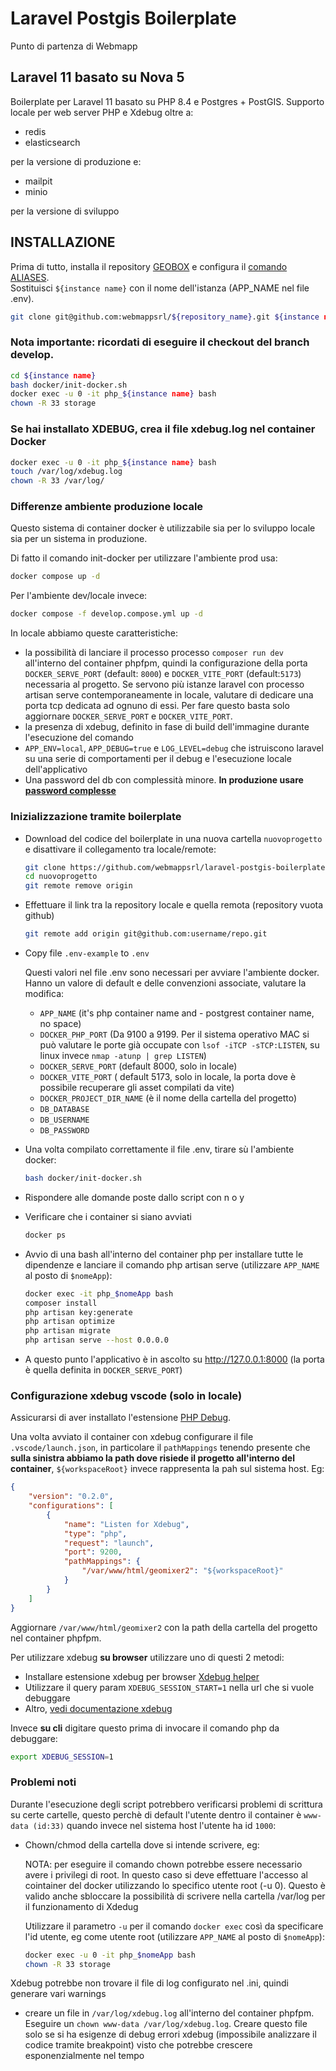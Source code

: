 # Laravel Postgis Boilerplate

Punto di partenza di Webmapp

## Laravel 11 basato su Nova 5

Boilerplate per Laravel 11 basato su PHP 8.4 e Postgres + PostGIS. Supporto locale per web server PHP e Xdebug oltre a:

-   redis
-   elasticsearch

per la versione di produzione e:

-   mailpit
-   minio

per la versione di sviluppo

## INSTALLAZIONE

Prima di tutto, installa il repository [GEOBOX](https://github.com/webmappsrl/geobox) e configura il [comando ALIASES](https://github.com/webmappsrl/geobox#aliases-and-global-shell-variable).  
Sostituisci `${instance name}` con il nome dell'istanza (APP_NAME nel file .env).

```sh
git clone git@github.com:webmappsrl/${repository_name}.git ${instance name}
```

### Nota importante: ricordati di eseguire il checkout del branch develop.

```sh
cd ${instance name}
bash docker/init-docker.sh
docker exec -u 0 -it php_${instance name} bash
chown -R 33 storage
```

### Se hai installato XDEBUG, crea il file xdebug.log nel container Docker

```sh
docker exec -u 0 -it php_${instance name} bash
touch /var/log/xdebug.log
chown -R 33 /var/log/
```

### Differenze ambiente produzione locale

Questo sistema di container docker è utilizzabile sia per lo sviluppo locale sia per un sistema in produzione.

Di fatto il comando init-docker per utilizzare l'ambiente prod usa:

```sh
docker compose up -d
```

Per l'ambiente dev/locale invece:

```sh
docker compose -f develop.compose.yml up -d
```

In locale abbiamo queste caratteristiche:

-   la possibilità di lanciare il processo processo `composer run dev` all'interno del container phpfpm, quindi la configurazione della porta `DOCKER_SERVE_PORT` (default: `8000`) e `DOCKER_VITE_PORT` (default:`5173`) necessaria al progetto. Se servono più istanze laravel con processo artisan serve contemporaneamente in locale, valutare di dedicare una porta tcp dedicata ad ognuno di essi. Per fare questo basta solo aggiornare `DOCKER_SERVE_PORT` e `DOCKER_VITE_PORT`.
-   la presenza di xdebug, definito in fase di build dell'immagine durante l'esecuzione del comando
-   `APP_ENV=local`, `APP_DEBUG=true` e `LOG_LEVEL=debug` che istruiscono laravel su una serie di comportamenti per il debug e l'esecuzione locale dell'applicativo
-   Una password del db con complessità minore. **In produzione usare [password complesse](https://www.avast.com/random-password-generator#pc)**

### Inizializzazione tramite boilerplate

-   Download del codice del boilerplate in una nuova cartella `nuovoprogetto` e disattivare il collegamento tra locale/remote:
    ```sh
    git clone https://github.com/webmappsrl/laravel-postgis-boilerplate.git nuovoprogetto
    cd nuovoprogetto
    git remote remove origin
    ```
-   Effettuare il link tra la repository locale e quella remota (repository vuota github)

    ```sh
    git remote add origin git@github.com:username/repo.git
    ```

-   Copy file `.env-example` to `.env`

    Questi valori nel file .env sono necessari per avviare l'ambiente docker. Hanno un valore di default e delle convenzioni associate, valutare la modifica:

    -   `APP_NAME` (it's php container name and - postgrest container name, no space)
    -   `DOCKER_PHP_PORT` (Da 9100 a 9199. Per il sistema operativo MAC si può valutare le porte già occupate con `lsof -iTCP -sTCP:LISTEN`, su linux invece `nmap -atunp | grep LISTEN`)
    -   `DOCKER_SERVE_PORT` (default 8000, solo in locale)
    -   `DOCKER_VITE_PORT` ( default 5173, solo in locale, la porta dove è possibile recuperare gli asset compilati da vite)
    -   `DOCKER_PROJECT_DIR_NAME` (è il nome della cartella del progetto)
    -   `DB_DATABASE`
    -   `DB_USERNAME`
    -   `DB_PASSWORD`

-   Una volta compilato correttamente il file .env, tirare sù l'ambiente docker:
    ```sh
    bash docker/init-docker.sh
    ```
-   Rispondere alle domande poste dallo script con n o y

-   Verificare che i container si siano avviati

    ```sh
    docker ps
    ```

-   Avvio di una bash all'interno del container php per installare tutte le dipendenze e lanciare il comando php artisan serve (utilizzare `APP_NAME` al posto di `$nomeApp`):

    ```sh
    docker exec -it php_$nomeApp bash
    composer install
    php artisan key:generate
    php artisan optimize
    php artisan migrate
    php artisan serve --host 0.0.0.0
    ```

-   A questo punto l'applicativo è in ascolto su <http://127.0.0.1:8000> (la porta è quella definita in `DOCKER_SERVE_PORT`)

### Configurazione xdebug vscode (solo in locale)

Assicurarsi di aver installato l'estensione [PHP Debug](https://marketplace.visualstudio.com/items?itemName=xdebug.php-debug).

Una volta avviato il container con xdebug configurare il file `.vscode/launch.json`, in particolare il `pathMappings` tenendo presente che **sulla sinistra abbiamo la path dove risiede il progetto all'interno del container**, `${workspaceRoot}` invece rappresenta la pah sul sistema host. Eg:

```json
{
    "version": "0.2.0",
    "configurations": [
        {
            "name": "Listen for Xdebug",
            "type": "php",
            "request": "launch",
            "port": 9200,
            "pathMappings": {
                "/var/www/html/geomixer2": "${workspaceRoot}"
            }
        }
    ]
}
```

Aggiornare `/var/www/html/geomixer2` con la path della cartella del progetto nel container phpfpm.

Per utilizzare xdebug **su browser** utilizzare uno di questi 2 metodi:

-   Installare estensione xdebug per browser [Xdebug helper](https://chrome.google.com/webstore/detail/xdebug-helper/eadndfjplgieldjbigjakmdgkmoaaaoc)
-   Utilizzare il query param `XDEBUG_SESSION_START=1` nella url che si vuole debuggare
-   Altro, [vedi documentazione xdebug](https://xdebug.org/docs/step_debug#web-application)

Invece **su cli** digitare questo prima di invocare il comando php da debuggare:

```bash
export XDEBUG_SESSION=1
```

### Problemi noti

Durante l'esecuzione degli script potrebbero verificarsi problemi di scrittura su certe cartelle, questo perchè di default l'utente dentro il container è `www-data (id:33)` quando invece nel sistema host l'utente ha id `1000`:

-   Chown/chmod della cartella dove si intende scrivere, eg:

    NOTA: per eseguire il comando chown potrebbe essere necessario avere i privilegi di root. In questo caso si deve effettuare l'accesso al cointainer del docker utilizzando lo specifico utente root (-u 0). Questo è valido anche sbloccare la possibilità di scrivere nella cartella /var/log per il funzionamento di Xdedug

    Utilizzare il parametro `-u` per il comando `docker exec` così da specificare l'id utente, eg come utente root (utilizzare `APP_NAME` al posto di `$nomeApp`):

    ```bash
    docker exec -u 0 -it php_$nomeApp bash
    chown -R 33 storage
    ```

Xdebug potrebbe non trovare il file di log configurato nel .ini, quindi generare vari warnings

-   creare un file in `/var/log/xdebug.log` all'interno del container phpfpm. Eseguire un `chown www-data /var/log/xdebug.log`. Creare questo file solo se si ha esigenze di debug errori xdebug (impossibile analizzare il codice tramite breakpoint) visto che potrebbe crescere esponenzialmente nel tempo
